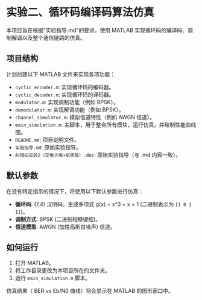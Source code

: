 # 实验二、循环码编译码算法仿真

本项目旨在根据"实验指导.md"的要求，使用 MATLAB 实现循环码的编译码、调制解调以及整个通信链路的仿真。

## 项目结构

计划创建以下 MATLAB 文件来实现各项功能：

- `cyclic_encoder.m`: 实现循环码的编码器。
- `cyclic_decoder.m`: 实现循环码的译码器。
- `modulator.m`: 实现调制功能（例如 BPSK）。
- `demodulator.m`: 实现解调功能（例如 BPSK）。
- `channel_simulator.m`: 模拟信道特性（例如 AWGN 信道）。
- `main_simulation.m`: 主脚本，用于整合所有模块，运行仿真，并绘制性能曲线图。
- `README.md`: 项目说明文件。
- `实验指导.md`: 原始实验指导。
- `纠错码实验2（交电子版+纸质版）.doc`: 原始实验指导（与 .md 内容一致）。

## 默认参数

在没有特定指示的情况下，将使用以下默认参数进行仿真：

- **循环码**: (7,4) 汉明码，生成多项式 g(x) = x^3 + x + 1 (二进制表示为 `[1 0 1 1]`)。
- **调制方式**: BPSK (二进制相移键控)。
- **信道模型**: AWGN (加性高斯白噪声) 信道。

## 如何运行

1.  打开 MATLAB。
2.  将工作目录更改为本项目所在的文件夹。
3.  运行 `main_simulation.m` 脚本。

仿真结果（ BER vs Eb/N0 曲线）将会显示在 MATLAB 的图形窗口中。
